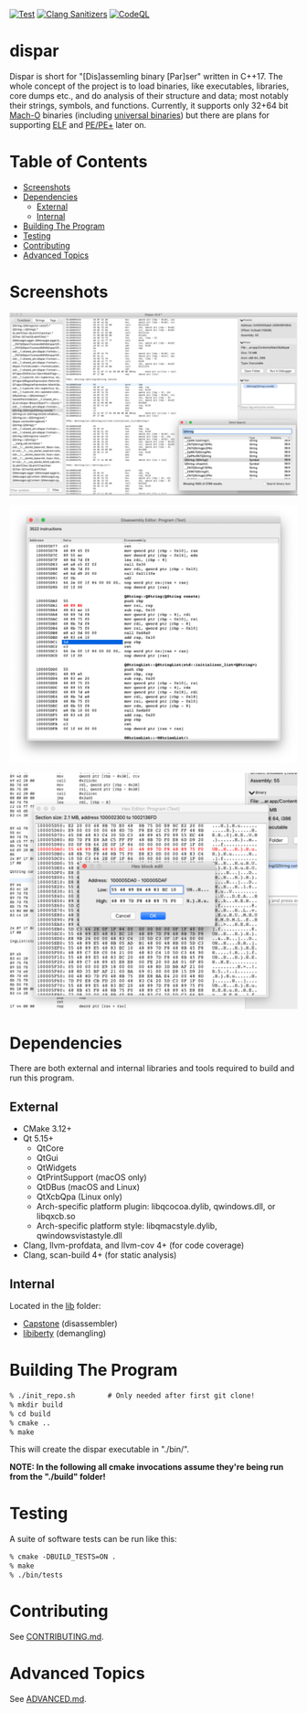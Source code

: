 [![Test](https://github.com/netromdk/dispar/actions/workflows/test.yml/badge.svg)](https://github.com/netromdk/dispar/actions/)
[![Clang Sanitizers](https://github.com/netromdk/dispar/actions/workflows/test-sanitizers.yml/badge.svg)](https://github.com/netromdk/dispar/actions/)
[![CodeQL](https://github.com/netromdk/dispar/actions/workflows/codeql-analysis.yml/badge.svg)](https://github.com/netromdk/dispar/security/code-scanning/)

# dispar
Dispar is short for "[Dis]assemling binary [Par]ser" written in C++17. The whole concept of the project is to load binaries, like executables, libraries, core dumps etc., and do analysis of their structure and data; most notably their strings, symbols, and functions. Currently, it supports only 32+64 bit [Mach-O](https://en.wikipedia.org/wiki/Mach-O) binaries (including [universal binaries](https://en.wikipedia.org/wiki/Universal_binary)) but there are plans for supporting [ELF](https://en.wikipedia.org/wiki/Executable_and_Linkable_Format) and [PE/PE+](https://en.wikipedia.org/wiki/Portable_Executable) later on.

# Table of Contents
* [Screenshots](#screenshots)
* [Dependencies](#dependencies)
  * [External](#external)
  * [Internal](#internal)
* [Building The Program](#building-the-program)
* [Testing](#testing)
* [Contributing](#contributing)
* [Advanced Topics](#advanced-topics)

# Screenshots
![General usage](screenshots/general.png)

![Disassembly editor](screenshots/disasm-editor.png)

![Hex usage](screenshots/hex-editor.png)

# Dependencies
There are both external and internal libraries and tools required to build and run this program.

## External
* CMake 3.12+
* Qt 5.15+
  * QtCore
  * QtGui
  * QtWidgets
  * QtPrintSupport (macOS only)
  * QtDBus (macOS and Linux)
  * QtXcbQpa (Linux only)
  * Arch-specific platform plugin: libqcocoa.dylib, qwindows.dll, or libqxcb.so
  * Arch-specific platform style: libqmacstyle.dylib, qwindowsvistastyle.dll
* Clang, llvm-profdata, and llvm-cov 4+ (for code coverage)
* Clang, scan-build 4+ (for static analysis)

## Internal
Located in the [lib](lib) folder:
* [Capstone](https://github.com/aquynh/capstone) (disassembler)
* [libiberty](https://github.com/gcc-mirror/gcc/tree/master/libiberty) (demangling)

# Building The Program
```
% ./init_repo.sh        # Only needed after first git clone!
% mkdir build
% cd build
% cmake ..
% make
```

This will create the dispar executable in "./bin/".

**NOTE: In the following all cmake invocations assume they're being run from the "./build" folder!**

# Testing
A suite of software tests can be run like this:
```
% cmake -DBUILD_TESTS=ON .
% make
% ./bin/tests
```

# Contributing
See [CONTRIBUTING.md](CONTRIBUTING.md).

# Advanced Topics
See [ADVANCED.md](ADVANCED.md).
